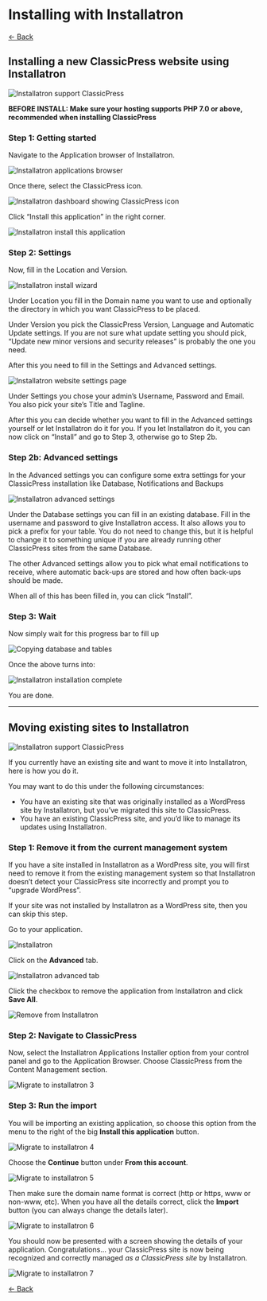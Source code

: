 # Installing with Installatron

[&larr; Back](https://docs.classicpress.net/installing-classicpress/)

## Installing a new ClassicPress website using Installatron

![Installatron support ClassicPress](https://www.classicpress.net/wp-content/uploads/2019/11/installatron-supports-classicpress.jpg)

**BEFORE INSTALL: Make sure your hosting supports PHP 7.0 or above, recommended when installing ClassicPress**

### Step 1: Getting started

Navigate to the Application browser of Installatron.

![Installatron applications browser](https://www.classicpress.net/wp-content/uploads/2020/01/step-1-tron-800x223.png)

Once there, select the ClassicPress icon.

![Installatron dashboard showing ClassicPress icon](https://www.classicpress.net/wp-content/uploads/2020/01/step-1-2-tron-800x342.png)

Click “Install this application” in the right corner.

![Installatron install this application](https://www.classicpress.net/wp-content/uploads/2020/01/step-1-3-tron-800x411.png)

### Step 2: Settings

Now, fill in the Location and Version.

![Installatron install wizard](https://www.classicpress.net/wp-content/uploads/2020/01/step-2-tron-2-697x500.png)

Under Location you fill in the Domain name you want to use and optionally the directory in which you want ClassicPress to be placed.

Under Version you pick the ClassicPress Version, Language and Automatic Update settings. If you are not sure what update setting you should pick, “Update new minor versions and security releases” is probably the one you need.

After this you need to fill in the Settings and Advanced settings.

![Installatron website settings page](https://www.classicpress.net/wp-content/uploads/2020/01/step-2-2-tron-800x385.png)

Under Settings you chose your admin’s Username, Password and Email. You also pick your site’s Title and Tagline.

After this you can decide whether you want to fill in the Advanced settings yourself or let Installatron do it for you. If you let Installatron do it, you can now click on “Install” and go to Step 3, otherwise go to Step 2b.

### Step 2b: Advanced settings

In the Advanced settings you can configure some extra settings for your ClassicPress installation like Database, Notifications and Backups

![Installatron advanced settings](https://www.classicpress.net/wp-content/uploads/2020/01/step-2-5-tron-676x500.png)

Under the Database settings you can fill in an existing database. Fill in the username and password to give Installatron access. It also allows you to pick a prefix for your table. You do not need to change this, but it is helpful to change it to something unique if you are already running other ClassicPress sites from the same Database.

The other Advanced settings allow you to pick what email notifications to receive, where automatic back-ups are stored and how often back-ups should be made.

When all of this has been filled in, you can click “Install”.

### Step 3: Wait

Now simply wait for this progress bar to fill up

![Copying database and tables](https://www.classicpress.net/wp-content/uploads/2020/01/step-3-tron-2-1-800x147.png)

Once the above turns into:

![Installatron installation complete](https://www.classicpress.net/wp-content/uploads/2020/01/step-3-2-tron-2-800x139.png)

You are done.

---

## Moving existing sites to Installatron

![Installatron support ClassicPress](https://www.classicpress.net/wp-content/uploads/2019/11/installatron-supports-classicpress.jpg)

If you currently have an existing site and want to move it into Installatron, here is how you do it.

You may want to do this under the following circumstances:

*   You have an existing site that was originally installed as a WordPress site by Installatron, but you’ve migrated this site to ClassicPress.
*   You have an existing ClassicPress site, and you’d like to manage its updates using Installatron.

### Step 1: Remove it from the current management system

If you have a site installed in Installatron as a WordPress site, you will first need to remove it from the existing management system so that Installatron doesn’t detect your ClassicPress site incorrectly and prompt you to “upgrade WordPress”.

If your site was not installed by Installatron as a WordPress site, then you can skip this step.

Go to your application.

![Installatron](https://www.classicpress.net/wp-content/uploads/2019/11/screenshot12-800x279.png)

Click on the **Advanced** tab.

![Installatron advanced tab](https://www.classicpress.net/wp-content/uploads/2019/11/screenshot11-800x183.png)

Click the checkbox to remove the application from Installatron and click **Save All**.

![Remove from Installatron](https://www.classicpress.net/wp-content/uploads/2019/11/screenshot9-800x137.png)

### Step 2: Navigate to ClassicPress

Now, select the Installatron Applications Installer option from your control panel and go to the Application Browser. Choose ClassicPress from the Content Management section.

![Migrate to installatron 3](https://www.classicpress.net/wp-content/uploads/2019/11/migrate-to-installatron3-800x436.png)

### Step 3: Run the import

You will be importing an existing application, so choose this option from the menu to the right of the big **Install this application** button.

![Migrate to installatron 4](https://www.classicpress.net/wp-content/uploads/2019/11/migrate-to-installatron4-800x353.png)

Choose the **Continue** button under **From this account**.

![Migrate to installatron 5](https://www.classicpress.net/wp-content/uploads/2019/11/migrate-to-installatron5-800x392.png)

Then make sure the domain name format is correct (http or https, www or non-www, etc). When you have all the details correct, click the **Import** button (you can always change the details later).

![Migrate to installatron 6](https://www.classicpress.net/wp-content/uploads/2019/11/migrate-to-installatron6-800x353.png)

You should now be presented with a screen showing the details of your application. Congratulations… your ClassicPress site is now being recognized and correctly managed _as a ClassicPress site_ by Installatron.

![Migrate to installatron 7](https://www.classicpress.net/wp-content/uploads/2019/11/migrate-to-installatron7-800x343.png)

[&larr; Back](https://docs.classicpress.net/installing-classicpress/)
